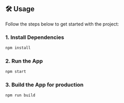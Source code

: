 ## :hammer_and_wrench: Usage

Follow the steps below to get started with the project:

### 1. Install Dependencies

```bash
npm install
```

### 2. Run the App

```bash
npm start
```

### 3. Build the App for production

```
npm run build
```
